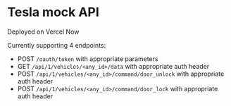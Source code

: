 # Tesla mock API

Deployed on Vercel Now

Currently supporting 4 endpoints:

- POST `/oauth/token` with appropriate parameters
- GET `/api/1/vehicles/<any_id>/data` with appropriate auth header
- POST `/api/1/vehicles/<any_id>/command/door_unlock` with appropriate auth header
- POST `/api/1/vehicles/<any_id>/command/door_lock` with appropriate auth header